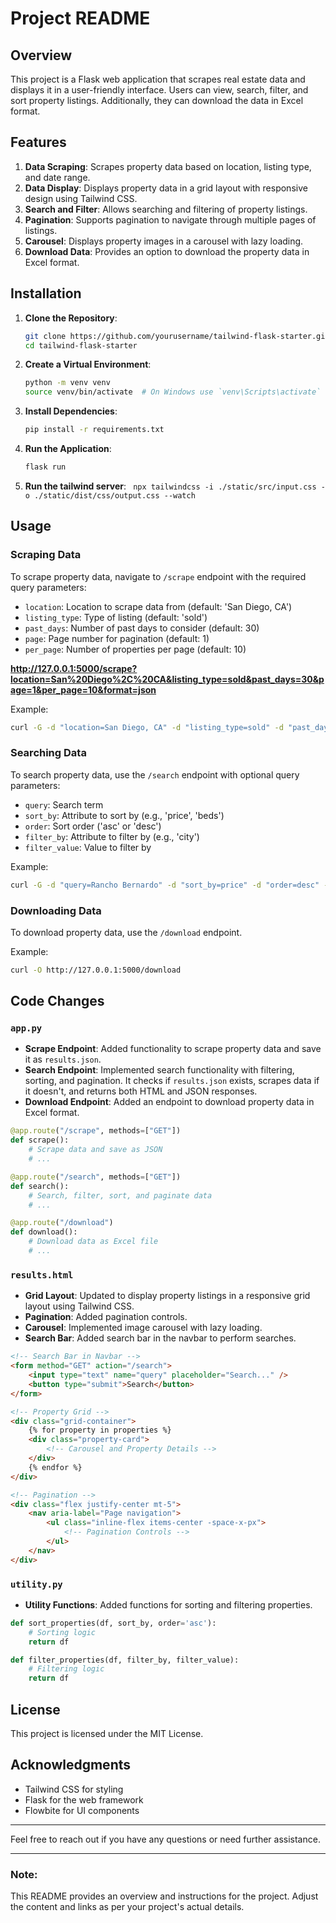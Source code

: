 # Project README

## Overview

This project is a Flask web application that scrapes real estate data and displays it in a user-friendly interface. Users can view, search, filter, and sort property listings. Additionally, they can download the data in Excel format.

## Features

1. **Data Scraping**: Scrapes property data based on location, listing type, and date range.
2. **Data Display**: Displays property data in a grid layout with responsive design using Tailwind CSS.
3. **Search and Filter**: Allows searching and filtering of property listings.
4. **Pagination**: Supports pagination to navigate through multiple pages of listings.
5. **Carousel**: Displays property images in a carousel with lazy loading.
6. **Download Data**: Provides an option to download the property data in Excel format.

## Installation

1. **Clone the Repository**:
    ```sh
    git clone https://github.com/yourusername/tailwind-flask-starter.git
    cd tailwind-flask-starter
    ```

2. **Create a Virtual Environment**:
    ```sh
    python -m venv venv
    source venv/bin/activate  # On Windows use `venv\Scripts\activate`
    ```

3. **Install Dependencies**:
    ```sh
    pip install -r requirements.txt
    ```

4. **Run the Application**:
    ```sh
    flask run
    ```

5. **Run the tailwind server**:
``` npx tailwindcss -i ./static/src/input.css -o ./static/dist/css/output.css --watch```
## Usage

### Scraping Data

To scrape property data, navigate to `/scrape` endpoint with the required query parameters:

- `location`: Location to scrape data from (default: 'San Diego, CA')
- `listing_type`: Type of listing (default: 'sold')
- `past_days`: Number of past days to consider (default: 30)
- `page`: Page number for pagination (default: 1)
- `per_page`: Number of properties per page (default: 10)

**http://127.0.0.1:5000/scrape?location=San%20Diego%2C%20CA&listing_type=sold&past_days=30&page=1&per_page=10&format=json**

Example:
```sh
curl -G -d "location=San Diego, CA" -d "listing_type=sold" -d "past_days=30" -d "page=1" -d "per_page=10" http://127.0.0.1:5000/scrape
```

### Searching Data

To search property data, use the `/search` endpoint with optional query parameters:

- `query`: Search term
- `sort_by`: Attribute to sort by (e.g., 'price', 'beds')
- `order`: Sort order ('asc' or 'desc')
- `filter_by`: Attribute to filter by (e.g., 'city')
- `filter_value`: Value to filter by

Example:
```sh
curl -G -d "query=Rancho Bernardo" -d "sort_by=price" -d "order=desc" -d "filter_by=city" -d "filter_value=San Diego" http://127.0.0.1:5000/search
```

### Downloading Data

To download property data, use the `/download` endpoint.

Example:
```sh
curl -O http://127.0.0.1:5000/download
```

## Code Changes

### `app.py`

- **Scrape Endpoint**: Added functionality to scrape property data and save it as `results.json`.
- **Search Endpoint**: Implemented search functionality with filtering, sorting, and pagination. It checks if `results.json` exists, scrapes data if it doesn't, and returns both HTML and JSON responses.
- **Download Endpoint**: Added an endpoint to download property data in Excel format.

```python
@app.route("/scrape", methods=["GET"])
def scrape():
    # Scrape data and save as JSON
    # ...

@app.route("/search", methods=["GET"])
def search():
    # Search, filter, sort, and paginate data
    # ...

@app.route("/download")
def download():
    # Download data as Excel file
    # ...
```

### `results.html`

- **Grid Layout**: Updated to display property listings in a responsive grid layout using Tailwind CSS.
- **Pagination**: Added pagination controls.
- **Carousel**: Implemented image carousel with lazy loading.
- **Search Bar**: Added search bar in the navbar to perform searches.

```html
<!-- Search Bar in Navbar -->
<form method="GET" action="/search">
    <input type="text" name="query" placeholder="Search..." />
    <button type="submit">Search</button>
</form>

<!-- Property Grid -->
<div class="grid-container">
    {% for property in properties %}
    <div class="property-card">
        <!-- Carousel and Property Details -->
    </div>
    {% endfor %}
</div>

<!-- Pagination -->
<div class="flex justify-center mt-5">
    <nav aria-label="Page navigation">
        <ul class="inline-flex items-center -space-x-px">
            <!-- Pagination Controls -->
        </ul>
    </nav>
</div>
```

### `utility.py`

- **Utility Functions**: Added functions for sorting and filtering properties.

```python
def sort_properties(df, sort_by, order='asc'):
    # Sorting logic
    return df

def filter_properties(df, filter_by, filter_value):
    # Filtering logic
    return df
```

## License

This project is licensed under the MIT License.

## Acknowledgments

- Tailwind CSS for styling
- Flask for the web framework
- Flowbite for UI components

---

Feel free to reach out if you have any questions or need further assistance.

---

### Note:

This README provides an overview and instructions for the project. Adjust the content and links as per your project's actual details.
